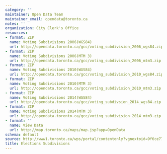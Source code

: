 ```yaml
---
category: ''
maintainer: Open Data Team
maintainer_email: opendata@toronto.ca
notes: ''
organization: City Clerk's Office
resources:
- format: ZIP
  name: Voting Subdivisions 2006(WGS84)
  url: http://opendata.toronto.ca/gcc/voting_subdivision_2006_wgs84.zip
- format: ZIP
  name: Voting Subdivisions 2006(MTM 3)
  url: http://opendata.toronto.ca/gcc/voting_subdivision_2006_mtm3.zip
- format: ZIP
  name: Voting Subdivisions 2010(WGS84)
  url: http://opendata.toronto.ca/gcc/voting_subdivision_2010_wgs84.zip
- format: ZIP
  name: Voting Subdivisions 2010(MTM 3)
  url: http://opendata.toronto.ca/gcc/voting_subdivision_2010_mtm3.zip
- format: ZIP
  name: Voting Subdivisions 2014(WGS84)
  url: http://opendata.toronto.ca/gcc/voting_subdivsion_2014_wgs84.zip
- format: ZIP
  name: Voting Subdivisions 2014(MTM 3)
  url: http://opendata.toronto.ca/gcc/voting_subdivision_2014_mtm3.zip
- format: ''
  name: View Data
  url: http://map.toronto.ca/maps/map.jsp?app=OpenData
schema: default
source: http://www1.toronto.ca/wps/portal/contentonly?vgnextoid=9f6ce77bf365e210VgnVCM1000003dd60f89RCRD&vgnextchannel=1a66e03bb8d1e310VgnVCM10000071d60f89RCRD
title: Elections Subdivisions
---
```

